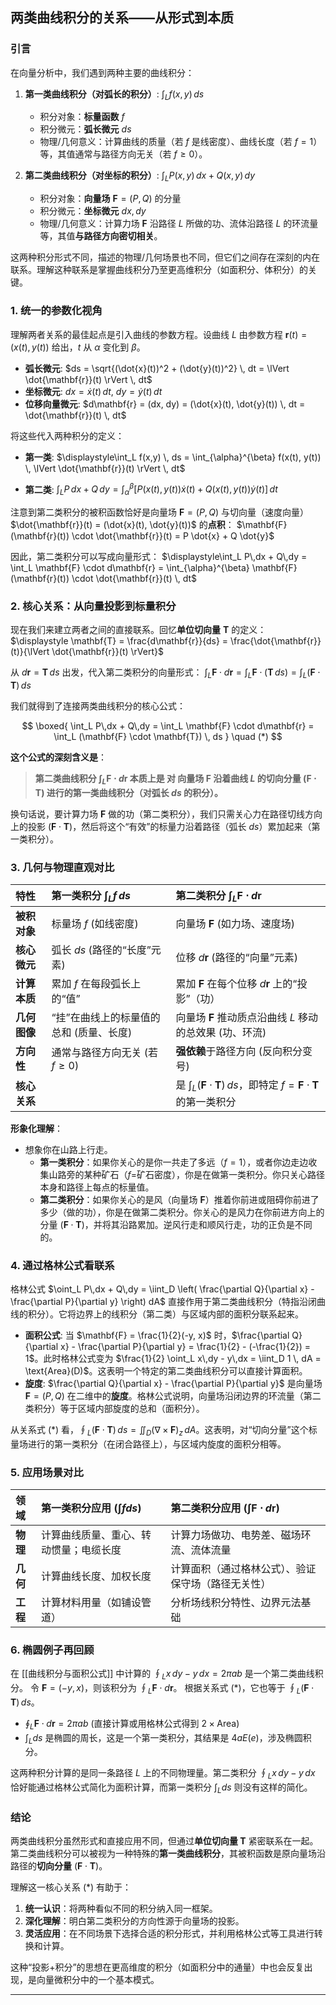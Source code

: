 ## 两类曲线积分的关系——从形式到本质

### 引言

在向量分析中，我们遇到两种主要的曲线积分：

1.  **第一类曲线积分（对弧长的积分）**: $\displaystyle\int_L f(x,y) \, ds$
    *   积分对象：**标量函数** $f$
    *   积分微元：**弧长微元** $ds$
    *   物理/几何意义：计算曲线的质量（若 $f$ 是线密度）、曲线长度（若 $f=1$）等，其值通常与路径方向无关（若 $f \ge 0$）。

2.  **第二类曲线积分（对坐标的积分）**: $\displaystyle\int_L P(x,y) \, dx + Q(x,y) \, dy$
    *   积分对象：**向量场** $\mathbf{F} = (P, Q)$ 的分量
    *   积分微元：**坐标微元** $dx, dy$
    *   物理/几何意义：计算力场 $\mathbf{F}$ 沿路径 $L$ 所做的功、流体沿路径 $L$ 的环流量等，其值**与路径方向密切相关**。

这两种积分形式不同，描述的物理/几何场景也不同，但它们之间存在深刻的内在联系。理解这种联系是掌握曲线积分乃至更高维积分（如面积分、体积分）的关键。

### 1. 统一的参数化视角

理解两者关系的最佳起点是引入曲线的参数方程。设曲线 $L$ 由参数方程 $\mathbf{r}(t) = (x(t), y(t))$ 给出，$t$ 从 $\alpha$ 变化到 $\beta$。

*   **弧长微元**: $ds = \sqrt{(\dot{x}(t))^2 + (\dot{y}(t))^2} \, dt = \lVert \dot{\mathbf{r}}(t) \rVert \, dt$
*   **坐标微元**: $dx = \dot{x}(t) \, dt$, $dy = \dot{y}(t) \, dt$
*   **位移向量微元**: $d\mathbf{r} = (dx, dy) = (\dot{x}(t), \dot{y}(t)) \, dt = \dot{\mathbf{r}}(t) \, dt$

将这些代入两种积分的定义：

*   **第一类**:
    $\displaystyle\int_L f(x,y) \, ds = \int_{\alpha}^{\beta} f(x(t), y(t)) \, \lVert \dot{\mathbf{r}}(t) \rVert \, dt$

*   **第二类**:
    $\displaystyle\int_L P\,dx + Q\,dy = \int_{\alpha}^{\beta} [P(x(t), y(t)) \dot{x}(t) + Q(x(t), y(t)) \dot{y}(t)] \, dt$

注意到第二类积分的被积函数恰好是向量场 $\mathbf{F} = (P, Q)$ 与切向量（速度向量） $\dot{\mathbf{r}}(t) = (\dot{x}(t), \dot{y}(t))$ 的**点积**：
$\mathbf{F}(\mathbf{r}(t)) \cdot \dot{\mathbf{r}}(t) = P \dot{x} + Q \dot{y}$

因此，第二类积分可以写成向量形式：
$\displaystyle\int_L P\,dx + Q\,dy = \int_L \mathbf{F} \cdot d\mathbf{r} = \int_{\alpha}^{\beta} \mathbf{F}(\mathbf{r}(t)) \cdot \dot{\mathbf{r}}(t) \, dt$

### 2. 核心关系：从向量投影到标量积分

现在我们来建立两者之间的直接联系。回忆**单位切向量** $\mathbf{T}$ 的定义：
$\displaystyle \mathbf{T} = \frac{d\mathbf{r}}{ds} = \frac{\dot{\mathbf{r}}(t)}{\lVert \dot{\mathbf{r}}(t) \rVert}$

从 $d\mathbf{r} = \mathbf{T} \, ds$ 出发，代入第二类积分的向量形式：
$\displaystyle\int_L \mathbf{F} \cdot d\mathbf{r} = \int_L \mathbf{F} \cdot (\mathbf{T} \, ds) = \int_L (\mathbf{F} \cdot \mathbf{T}) \, ds$

我们就得到了连接两类曲线积分的核心公式：

$$
\boxed{
\int_L P\,dx + Q\,dy = \int_L \mathbf{F} \cdot d\mathbf{r} = \int_L (\mathbf{F} \cdot \mathbf{T}) \, ds
} \quad (*)
$$

**这个公式的深刻含义是**：

> **第二类曲线积分 $\int_L \mathbf{F} \cdot d\mathbf{r}$ 本质上是 对 向量场 $\mathbf{F}$ 沿着曲线 $L$ 的切向分量 $(\mathbf{F} \cdot \mathbf{T})$ 进行的第一类曲线积分（对弧长 $ds$ 的积分）。**

换句话说，要计算力场 $\mathbf{F}$ 做的功（第二类积分），我们只需关心力在路径切线方向上的投影 $(\mathbf{F} \cdot \mathbf{T})$，然后将这个“有效”的标量力沿着路径（弧长 $ds$）累加起来（第一类积分）。

### 3. 几何与物理直观对比

| 特性         | 第一类积分 $\int_L f \, ds$                  | 第二类积分 $\int_L \mathbf{F} \cdot d\mathbf{r}$                     |
| :----------- | :------------------------------------------- | :----------------------------------------------------------------- |
| **被积对象** | 标量场 $f$ (如线密度)                        | 向量场 $\mathbf{F}$ (如力场、速度场)                               |
| **核心微元** | 弧长 $ds$ (路径的“长度”元素)                 | 位移 $d\mathbf{r}$ (路径的“向量”元素)                             |
| **计算本质** | 累加 $f$ 在每段弧长上的“值”                  | 累加 $\mathbf{F}$ 在每个位移 $d\mathbf{r}$ 上的“投影”（功）           |
| **几何图像** | “挂”在曲线上的标量值的总和 (质量、长度)      | 向量场 $\mathbf{F}$ 推动质点沿曲线 $L$ 移动的总效果 (功、环流)       |
| **方向性**   | 通常与路径方向无关 (若 $f \ge 0$)            | **强依赖**于路径方向 (反向积分变号)                                |
| **核心关系** |                                              | 是 $\int_L (\mathbf{F} \cdot \mathbf{T}) \, ds$，即特定 $f = \mathbf{F} \cdot \mathbf{T}$ 的第一类积分 |

**形象化理解**：
*   想象你在山路上行走。
    *   **第一类积分**：如果你关心的是你一共走了多远（$f=1$），或者你边走边收集山路旁的某种矿石（$f$=矿石密度），你是在做第一类积分。你只关心路径本身和路径上每点的标量值。
    *   **第二类积分**：如果你关心的是风（向量场 $\mathbf{F}$）推着你前进或阻碍你前进了多少（做的功），你是在做第二类积分。你关心的是风力在你前进方向上的分量 $(\mathbf{F} \cdot \mathbf{T})$，并将其沿路累加。逆风行走和顺风行走，功的正负是不同的。

### 4. 通过格林公式看联系

格林公式 $\oint_L P\,dx + Q\,dy = \iint_D \left( \frac{\partial Q}{\partial x} - \frac{\partial P}{\partial y} \right) dA$ 直接作用于第二类曲线积分（特指沿闭曲线的积分）。它将边界上的线积分（第二类）与区域内部的面积分联系起来。

*   **面积公式**: 当 $\mathbf{F} = \frac{1}{2}(-y, x)$ 时，$\frac{\partial Q}{\partial x} - \frac{\partial P}{\partial y} = \frac{1}{2} - (-\frac{1}{2}) = 1$。此时格林公式变为 $\frac{1}{2} \oint_L x\,dy - y\,dx = \iint_D 1 \, dA = \text{Area}(D)$。这表明一个特定的第二类曲线积分可以直接计算面积。
*   **旋度**: $\frac{\partial Q}{\partial x} - \frac{\partial P}{\partial y}$ 是向量场 $\mathbf{F}=(P,Q)$ 在二维中的**旋度**。格林公式说明，向量场沿闭边界的环流量（第二类积分）等于区域内部旋度的总和（面积分）。

从关系式 $(*)$ 看，$\oint_L (\mathbf{F} \cdot \mathbf{T}) \, ds = \iint_D (\nabla \times \mathbf{F})_z \, dA$。这表明，对“切向分量”这个标量场进行的第一类积分（在闭合路径上），与区域内旋度的面积分相等。

### 5. 应用场景对比

| 领域     | 第一类积分应用 ($\int f ds$)                 | 第二类积分应用 ($\int \mathbf{F} \cdot d\mathbf{r}$) |
| :------- | :------------------------------------------- | :------------------------------------------------- |
| **物理** | 计算曲线质量、重心、转动惯量；电缆长度       | 计算力场做功、电势差、磁场环流、流体流量           |
| **几何** | 计算曲线长度、加权长度                       | 计算面积（通过格林公式）、验证保守场（路径无关性） |
| **工程** | 计算材料用量（如铺设管道）                   | 分析场线积分特性、边界元法基础                     |

### 6. 椭圆例子再回顾

在 [[曲线积分与面积公式]] 中计算的 $\oint_L x\,dy - y\,dx = 2\pi ab$ 是一个第二类曲线积分。
令 $\mathbf{F} = (-y, x)$，则该积分为 $\oint_L \mathbf{F} \cdot d\mathbf{r}$。
根据关系式 $(*)$，它也等于 $\oint_L (\mathbf{F} \cdot \mathbf{T}) \, ds$。

*   $\oint_L \mathbf{F} \cdot d\mathbf{r} = 2\pi ab$ (直接计算或用格林公式得到 $2 \times \text{Area}$)
*   $\int_L ds$ 是椭圆的周长，这是一个第一类积分，其结果是 $4a E(e)$，涉及椭圆积分。

这两种积分计算的是同一条路径 $L$ 上的不同物理量。第二类积分 $\oint_L x\,dy - y\,dx$ 恰好能通过格林公式简化为面积计算，而第一类积分 $\int_L ds$ 则没有这样的简化。

### 结论

两类曲线积分虽然形式和直接应用不同，但通过**单位切向量 $\mathbf{T}$** 紧密联系在一起。第二类曲线积分可以被视为一种特殊的**第一类曲线积分**，其被积函数是原向量场沿路径的**切向分量** $(\mathbf{F} \cdot \mathbf{T})$。

理解这一核心关系 $(*)$ 有助于：
1.  **统一认识**：将两种看似不同的积分纳入同一框架。
2.  **深化理解**：明白第二类积分的方向性源于向量场的投影。
3.  **灵活应用**：在不同场景下选择合适的积分形式，并利用格林公式等工具进行转换和计算。

这种“投影+积分”的思想在更高维度的积分（如面积分中的通量）中也会反复出现，是向量微积分中的一个基本模式。

---